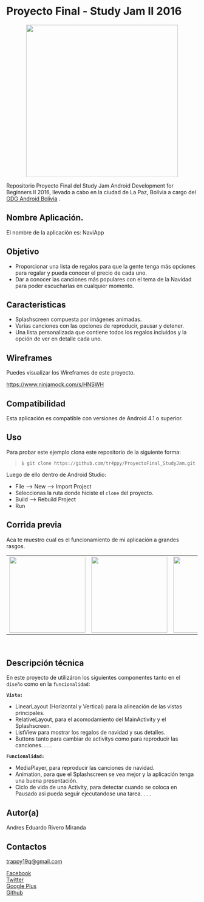 Proyecto Final - Study Jam II 2016
===
<div align="center">
    <center>
        <img src="http://developerstudyjams.com/images/masthead.png" width="400px"/>
    </center>
</div>

Repositorio Proyecto Final del Study Jam Android Development for Beginners II 2016, llevado a cabo en la ciudad de La Paz, Bolivia a cargo del <a target="_blank" href="http://www.gdg.androidbolivia.com">GDG Android Bolivia</a> .

Nombre Aplicación.
---
El nombre de la aplicación es: NaviApp

Objetivo
---
* Proporcionar una lista de regalos para que la gente tenga más opciones para regalar y pueda conocer el precio de cada uno.
* Dar a conocer las canciones más populares con el tema de la Navidad para poder escucharlas en cualquier momento.

Caracteristicas
---
* Splashscreen compuesta por imágenes animadas.
* Varias canciones con las opciones de reproducir, pausar y detener.
* Una lista personalizada que contiene todos los regalos incluidos y la opción de ver en detalle cada uno.

Wireframes
---
Puedes visualizar los Wireframes de este proyecto.

https://www.ninjamock.com/s/HNSWH

Compatibilidad
---
Esta aplicación es compatible con versiones de Android 4.1 o superior.

Uso
---------
Para probar este ejemplo clona este repositorio de la siguiente forma:
>
>     $ git clone https://github.com/tr4ppy/ProyectoFinal_StudyJam.git

Luego de ello dentro de Android Studio:

* File --> New --> Import Project
* Seleccionas la ruta donde hiciste el `clone` del proyecto.
* Build --> Rebuild Project
* Run

Corrida previa
---
Aca te muestro cual es el funcionamiento de mi aplicación a grandes rasgos.
<div align="center">
    <center>
        <table border="0">
            <tr>
                <td><img src="/img/corrida1.gif" width="200" width="250"></td>
                <td><img src="/img/corrida2.gif" width="200" width="250"></td>
                <td><img src="/img/corrida3.gif" width="200" width="250"></td>
            </tr>
        </table>
    </center>
</div>
<br>

Descripción técnica
---
En este proyecto de utilizáron los siguientes componentes tanto en el `diseño` como en la `funcionalidad`:

**`Vista:`**
* LinearLayout (Horizontal y Vertical) para la alineación de las vistas principales.
* RelativeLayout, para el acomodamiento del MainActivity y el Splashscreen.
* ListView para mostrar los regalos de navidad y sus detalles.
* Buttons tanto para cambiar de activitys como para reproducir las canciones.
.
.
.

**`Funcionalidad:`**
* MediaPlayer, para reproducir las canciones de navidad.
* Animation, para que el Splashscreen se vea mejor y la aplicación tenga una buena presentación.
* Ciclo de vida de una Activity, para detectar cuando se coloca en Pausado asi pueda seguir ejecutandose una tarea.
.
.
.

Autor(a)
---
Andres Eduardo Rivero Miranda

Contactos
---
trappy19q@gmail.com

[Facebook](https://www.facebook.com/riveromiranda) <br>
[Twitter](https://twitter.com/tr4ppy_19)<br>
[Google Plus](https://plus.google.com/u/0/107485487838448828820)<br>
[Github](https://github.com/tr4ppy)<br>
